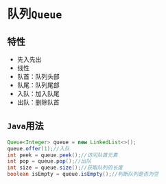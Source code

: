 # 队列`Queue`
## 特性

- 先入先出
- 线性
- 队首：队列头部
- 队尾：队列尾部
- 入队：加入队尾
- 出队：删除队首

## `Java`用法
```java
Queue<Integer> queue = new LinkedList<>();
queue.offer(1);//入队
int peek = queue.peek();//访问队首元素
int pop = queue.pop();//出队
int size = queue.size();//获取队列的长度
boolean isEmpty = queue.isEmpty();//判断队列是否为空
```